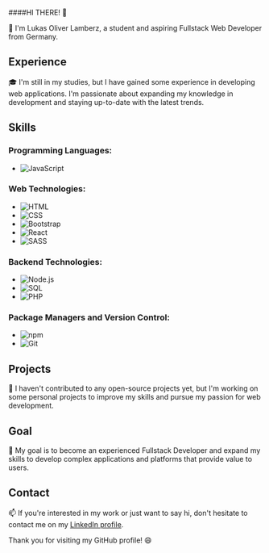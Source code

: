 ####HI THERE! 👋

🤖 I'm Lukas Oliver Lamberz, a student and aspiring Fullstack Web Developer from Germany.

## Experience

🎓 I'm still in my studies, but I have gained some experience in developing web applications. I'm passionate about expanding my knowledge in development and staying up-to-date with the latest trends.

## Skills

### Programming Languages:
- ![JavaScript](https://img.icons8.com/color/48/000000/javascript.png)

### Web Technologies:
- ![HTML](https://img.icons8.com/color/48/000000/html-5.png)
- ![CSS](https://img.icons8.com/color/48/000000/css3.png)
- ![Bootstrap](https://img.icons8.com/color/48/000000/bootstrap.png)
- ![React](https://img.icons8.com/color/48/000000/react-native.png)
- ![SASS](https://img.icons8.com/color/48/000000/sass.png)


### Backend Technologies:
- ![Node.js](https://img.icons8.com/color/48/000000/nodejs.png)
- ![SQL](https://img.icons8.com/dusk/48/000000/sql.png)
- ![PHP](https://img.icons8.com/officel/48/000000/php-logo.png)

### Package Managers and Version Control:
- ![npm](https://img.icons8.com/color/48/000000/npm.png)
- ![Git](https://img.icons8.com/color/48/000000/git.png)

## Projects

🚀 I haven't contributed to any open-source projects yet, but I'm working on some personal projects to improve my skills and pursue my passion for web development.

## Goal

🎯 My goal is to become an experienced Fullstack Developer and expand my skills to develop complex applications and platforms that provide value to users.

## Contact

📫 If you're interested in my work or just want to say hi, don't hesitate to contact me on my [LinkedIn profile](https://www.linkedin.com/in/lukas-oliver-lamberz-206b30262//).

Thank you for visiting my GitHub profile! 😄
